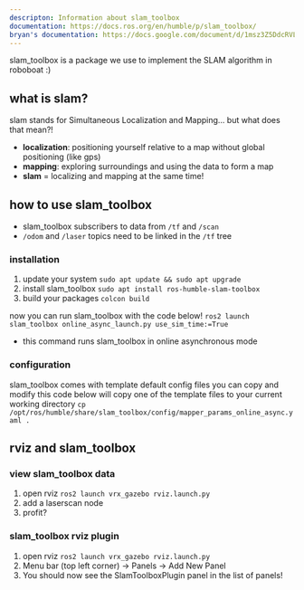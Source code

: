 ```yaml
---
descripton: Information about slam_toolbox
documentation: https://docs.ros.org/en/humble/p/slam_toolbox/
bryan's documentation: https://docs.google.com/document/d/1msz3Z5DdcRVLMJXQrmZ61iGfAP3T2CpFbgfcOO_6OnA/edit
---
```

slam_toolbox is a package we use to implement the SLAM algorithm in roboboat :)

## what is slam?
slam stands for Simultaneous Localization and Mapping… but what does that mean?!
* **localization**: positioning yourself relative to a map without global positioning (like gps)
* **mapping**: exploring surroundings and using the data to form a map
* **slam** = localizing and mapping at the same time!

## how to use slam_toolbox
* slam_toolbox subscribers to data from `/tf` and `/scan`
* `/odom` and `/laser` topics need to be linked in the `/tf` tree

### installation
1. update your system
`sudo apt update && sudo apt upgrade`
2. install slam_toolbox
`sudo apt install ros-humble-slam-toolbox`
3. build your packages
`colcon build`

now you can run slam_toolbox with the code below!
`ros2 launch slam_toolbox online_async_launch.py use_sim_time:=True`
* this command runs slam_toolbox in online asynchronous mode

### configuration
slam_toolbox comes with template default config files you can copy and modify
this code below will copy one of the template files to your current working directory
`cp /opt/ros/humble/share/slam_toolbox/config/mapper_params_online_async.yaml .`

## rviz and slam_toolbox
### view slam_toolbox data
1. open rviz
`ros2 launch vrx_gazebo rviz.launch.py`
2. add a laserscan node
3. profit?
### slam_toolbox rviz plugin
1. open rviz
`ros2 launch vrx_gazebo rviz.launch.py`
2. Menu bar (top left corner) -> Panels -> Add New Panel
3. You should now see the SlamToolboxPlugin panel in the list of panels!